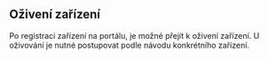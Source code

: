 ## Oživení zařízení

Po registraci zařízení na portálu, je možné přejít k oživení zařízení. U oživování je nutné postupovat podle návodu konkrétního zařízení.